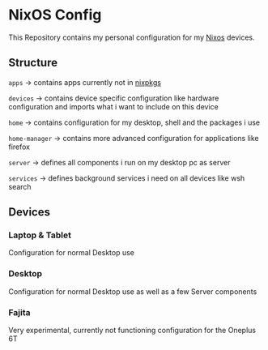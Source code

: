 NixOS Config
===
This Repository contains my personal configuration for my [Nixos](https://nixos.org) devices.

Structure
---
`apps` → contains apps currently not in [nixpkgs](https://github.com/NixOS/nixpkgs)

`devices` → contains device specific configuration like hardware configuration and imports what i want to include on this device

`home` → contains configuration for my desktop, shell and the packages i use

`home-manager` → contains more advanced configuration for applications like firefox

`server` → defines all components i run on my desktop pc as server

`services` → defines background services i need on all devices like wsh search

Devices
---

### Laptop & Tablet

Configuration for normal Desktop use

### Desktop

Configuration for normal Desktop use as well as a few Server components

### Fajita

Very experimental, currently not functioning configuration for the Oneplus 6T
